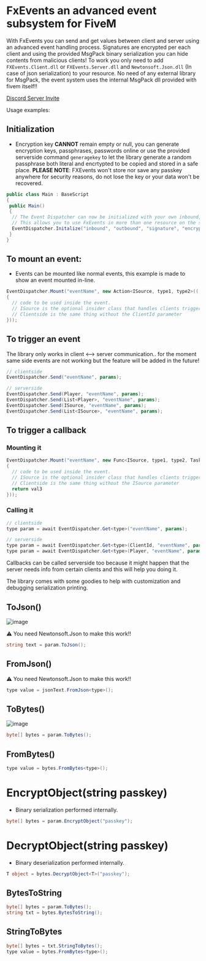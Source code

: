# FxEvents an advanced event subsystem for FiveM

With FxEvents you can send and get values between client and server using an advanced event handling process. 
Signatures are encrypted per each client and using the provided MsgPack binary serialization you can hide contents from malicious clients!
To work you only need to add `FXEvents.Client.dll` or `FXEvents.Server.dll` and `Newtonsoft.Json.dll` (In case of json serialization) to your resource.
No need of any external library for MsgPack, the event system uses the internal MsgPack dll provided with fivem itself!!

[Discord Server Invite](https://discord.gg/KKN7kRT2vM)

Usage examples:

## Initialization
- Encryption key **CANNOT** remain empty or null, you can generate encryption keys, passphrases, passwords online or use the provided serverside command `generagekey` to let the library generate a random passphrase both literal and encrtypted to be copied and stored in a safe place. __PLEASE NOTE__: FXEvents won't store nor save any passkey anywhere for security reasons, do not lose the key or your data won't be recovered.
```c#
public class Main : BaseScript
{
 public Main()
 {
  // The Event Dispatcher can now be initialized with your own inbound, outbound, and signatures.
  // This allows you to use FxEvents in more than one resource on the server without having signature collisions.
  EventDispatcher.Initalize("inbound", "outbound", "signature", "encryption key");
 }
}
```
 
## To mount an event:
- Events can be mounted like normal events, this example is made to show an event mounted in-line.
```c#
EventDispatcher.Mount("eventName", new Action<ISource, type1, type2>(([FromSource] source, val1, val2) =>    
{
  // code to be used inside the event.
  // ISource is the optional insider class that handles clients triggering the event.. is like the "[FromSource] Player player" parameter but can be derived and handled as you want!!
  // Clientside is the same thing without the ClientId parameter
}));
```

## To trigger an event
The library only works in client <--> server communication.. for the moment same side events are not working but the feature will be added in the future!
```c#
// clientside
EventDispatcher.Send("eventName", params);

// serverside
EventDispatcher.Send(Player, "eventName", params);
EventDispatcher.Send(List<Player>, "eventName", params);
EventDispatcher.Send(ISource, "eventName", params);
EventDispatcher.Send(List<ISource>, "eventName", params);
```

## To trigger a callback
### Mounting it
```c#
EventDispatcher.Mount("eventName", new Func<ISource, type1, type2, Task<returnType>>(async ([FromSource] source, val1, val2) =>    
{
  // code to be used inside the event.
  // ISource is the optional insider class that handles clients triggering the event.. is like the "[FromSource] Player player" parameter but can be derived and handled as you want!!
  // Clientside is the same thing without the ISource parameter
  return val3
}));
```
### Calling it
```c#
// clientside
type param = await EventDispatcher.Get<type>("eventName", params);

// serverside
type param = await EventDispatcher.Get<type>(ClientId, "eventName", params);
type param = await EventDispatcher.Get<type>(Player, "eventName", params);
```
Callbacks can be called serverside too because it might happen that the server needs info from certain clients and this will help you doing it.

The library comes with some goodies to help with customization and debugging serialization printing.

## ToJson() 
![image](https://user-images.githubusercontent.com/4005518/188593550-48891947-fb41-4ec1-894c-b429ca890361.png)

⚠️ You need Newtonsoft.Json to make this work!!
```c#
string text = param.ToJson();
```

## FromJson()
⚠️ You need Newtonsoft.Json to make this work!!
```c#
type value = jsonText.FromJson<type>();
```

## ToBytes()
![image](https://user-images.githubusercontent.com/4005518/188594841-3ea787d0-37f3-4b23-9ff7-cdb999d0d101.png)
```c#
byte[] bytes = param.ToBytes();
```

## FromBytes()
```c#
type value = bytes.FromBytes<type>();
```

# EncryptObject(string passkey)
- Binary serialization performed internally.
```c#
byte[] bytes = param.EncryptObject("passkey");
```

# DecryptObject(string passkey)
- Binary deserialization performed internally.
```c#
T object = bytes.DecryptObject<T>("passkey");
```

## BytesToString
```c#
byte[] bytes = param.ToBytes();
string txt = bytes.BytesToString();
```

## StringToBytes
```c#
byte[] bytes = txt.StringToBytes();
type value = bytes.FromBytes<type>();
```
